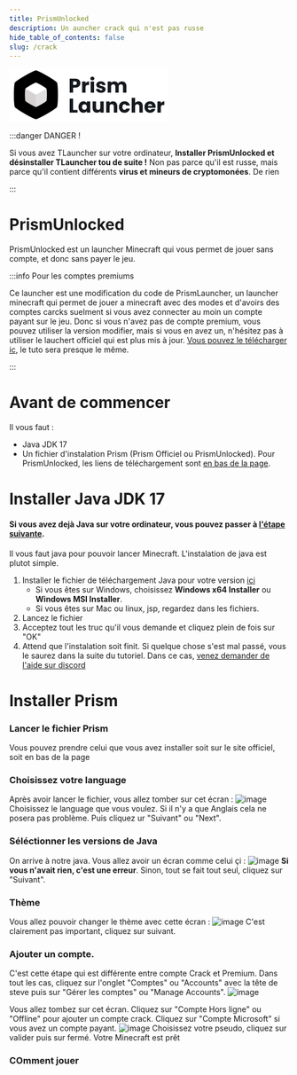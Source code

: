 ```yaml
---
title: PrismUnlocked
description: Un auncher crack qui n'est pas russe
hide_table_of_contents: false
slug: /crack
---
```


![Example banner](https://raw.githubusercontent.com/Diegiwg/PrismLauncher-Cracked/develop/program_info/org.prismlauncher.PrismLauncher.logo.source.svg)

:::danger DANGER !

Si vous avez TLauncher sur votre ordinateur, **Installer PrismUnlocked et désinstaller TLauncher tou de suite !** Non pas parce qu'il est russe, mais parce qu'il contient différents **virus et mineurs de cryptomonées**. De rien

:::

# PrismUnlocked
PrismUnlocked est un launcher Minecraft qui vous permet de jouer sans compte, et donc sans payer le jeu. 

:::info Pour les comptes premiums

Ce launcher est une modification du code de PrismLauncher, un launcher minecraft qui permet de jouer a minecraft avec des modes et d'avoirs des comptes carcks suelment si vous avez connecter au moin un compte payant sur le jeu. Donc si vous n'avez pas de compte premium, vous pouvez utiliser la version modifier, mais si vous en avez un, n'hésitez pas à utiliser le lauchert officiel qui est plus mis à jour. [Vous pouvez le télécharger ic](https://prismlauncher.org/download/), le tuto sera presque le même.

:::

# Avant de commencer
Il vous faut :
- Java JDK 17
- Un fichier d'instalation Prism (Prism Officiel ou PrismUnlocked). Pour PrismUnlocked, les liens de téléchargement sont [en bas de la page](#).

# Installer Java JDK 17
#### Si vous avez dejà Java sur votre ordinateur, vous pouvez passer à [l'étape suivante](#).
Il vous faut java pour pouvoir lancer Minecraft. L'instalation de java est plutot simple.
1. Installer le fichier de téléchargement Java pour votre version [ici](https://www.oracle.com/java/technologies/javase/jdk17-archive-downloads.html)
   - Si vous êtes sur Windows, choisissez **Windows x64 Installer** ou **Windows MSI Installer**.
   - Si vous êtes sur Mac ou linux, jsp, regardez dans les fichiers.
2. Lancez le fichier
3. Acceptez tout les truc qu'il vous demande et cliquez plein de fois sur "OK"
4. Attend que l'instalation soit finit. Si quelque chose s'est mal passé, vous le saurez dans la suite du tutoriel. Dans ce cas, [venez demander de l'aide sur discord](https://dsc.gg/kernacraft)

# Installer Prism
### Lancer le fichier Prism
Vous pouvez prendre celui que vous avez installer soit sur le site officiel, soit en bas de la page
### Choisissez votre language
Après avoir lancer le fichier, vous allez tomber sur cet écran :
![image](https://github.com/Funasitien/kernadoc/assets/86372093/e10555b5-bcdb-4d81-9b47-de274e898d9f)
Choisissez le language que vous voulez. Si il n'y a que Anglais cela ne posera pas problème. Puis cliquez ur "Suivant" ou "Next".

### Séléctionner les versions de Java
On arrive à notre java. Vous allez avoir un écran comme celui çi : 
![image](https://github.com/Funasitien/kernadoc/assets/86372093/1e0fed62-ae4d-4155-8677-1b9ef9646ac9)
**Si vous n'avait rien, c'est une erreur**. Sinon, tout se fait tout seul, cliquez sur "Suivant".

### Thème
Vous allez pouvoir changer le thème avec cette écran :
![image](https://github.com/Funasitien/kernadoc/assets/86372093/18ce80c1-95d2-4b4f-bceb-532161836b0b)
C'est clairement pas important, cliquez sur suivant.

### Ajouter un  compte.
C'est cette étape qui est différente entre compte Crack et Premium. Dans tout les cas, cliquez sur l'onglet "Comptes" ou "Accounts" avec la tête de steve puis sur "Gérer les comptes" ou "Manage Accounts".
![image](https://github.com/Funasitien/kernadoc/assets/86372093/8fefa799-9643-4c7d-91df-67ae88747554)

Vous allez tombez sur cet écran. Cliquez sur "Compte Hors ligne" ou "Offline" pour ajouter un compte crack. Cliquez sur "Compte Microsoft" si vous avez un compte payant.
![image](https://github.com/Funasitien/kernadoc/assets/86372093/23ecfdac-0926-44e8-aea9-37d97508fc88)
Choisissez votre pseudo, cliquez sur valider puis sur fermé. Votre Minecraft est prêt

### COmment jouer
 
